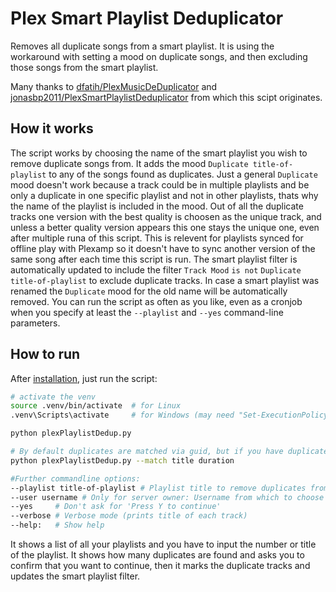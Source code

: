 # Plex Smart Playlist Deduplicator
Removes all duplicate songs from a smart playlist.
It is using the workaround with setting a mood on duplicate songs, and then excluding those songs from the smart playlist.

Many thanks to [dfatih/PlexMusicDeDuplicator](https://github.com/dfatih/PlexMusicDeDuplicator) and [jonasbp2011/PlexSmartPlaylistDeduplicator](https://github.com/jonasbp2011/PlexSmartPlaylistDeduplicator) from which this scipt originates.

## How it works
The script works by choosing the name of the smart playlist you wish to remove duplicate songs from. It adds the mood `Duplicate title-of-playlist` to any of the songs found as duplicates. Just a general `Duplicate` mood doesn't work because a track could be in multiple playlists and be only a duplicate in one specific playlist and not in other playlists, thats why the name of the playlist is included in the mood.
Out of all the duplicate tracks one version with the best quality is choosen as the unique track, and unless a better quality version appears this one stays the unique one, even after multiple runa of this script. This is relevent for playlists synced for offline play with Plexamp so it doesn't have to sync another version of the same song after each time this script is run.
The smart playlist filter is automatically updated to include the filter `Track Mood` `is not` `Duplicate title-of-playlist` to exclude duplicate tracks.
In case a smart playlist was renamed the `Duplicate` mood for the old name will be automatically removed.
You can run the script as often as you like, even as a cronjob when you specify at least the `--playlist` and `--yes` command-line parameters.

## How to run
After [installation](README.md#installation), just run the script:
```sh
# activate the venv
source .venv/bin/activate  # for Linux
.venv\Scripts\activate     # for Windows (may need "Set-ExecutionPolicy RemoteSigned -Scope CurrentUser" to work)

python plexPlaylistDedup.py

# By default duplicates are matched via guid, but if you have duplicate tracks over multiple albums (different guids) you may want to match duplicates via title and duration
python plexPlaylistDedup.py --match title duration

#Further commandline options:
--playlist title-of-playlist # Playlist title to remove duplicates from (supports regex, omit for interactive selection)
--user username # Only for server owner: Username from which to choose the playlist (omit username to select a user from a list)
--yes     # Don't ask for 'Press Y to continue'
--verbose # Verbose mode (prints title of each track)
--help:   # Show help
```
It shows a list of all your playlists and you have to input the number or title of the playlist. It shows how many duplicates are found and asks you to confirm that you want to continue, then it marks the duplicate tracks and updates the smart playlist filter.
